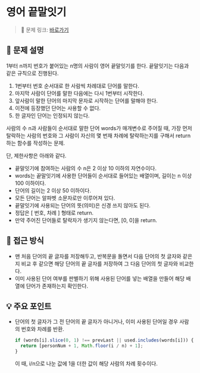 # 영어 끝말잇기

> 🔗 문제 링크: [바로가기](https://school.programmers.co.kr/learn/courses/30/lessons/12981) 

## 🌱 문제 설명
1부터 n까지 번호가 붙어있는 n명의 사람이 영어 끝말잇기를 한다. 끝말잇기는 다음과 같은 규칙으로 진행된다.

1. 1번부터 번호 순서대로 한 사람씩 차례대로 단어를 말한다.
2. 마지막 사람이 단어를 말한 다음에는 다시 1번부터 시작한다.
3. 앞사람이 말한 단어의 마지막 문자로 시작하는 단어를 말해야 한다.
4. 이전에 등장했던 단어는 사용할 수 없다.
5. 한 글자인 단어는 인정되지 않는다.

사람의 수 n과 사람들이 순서대로 말한 단어 words가 매개변수로 주어질 때, 가장 먼저 탈락하는 사람의 번호와 그 사람이 자신의 몇 번재 차례에 탈락하는지를 구해서 return 하는 함수를 작성하는 문제.

단, 제한사항은 아래와 같다.

- 끝말잇기에 참여하는 사람의 수 n은 2 이상 10 이하의 자연수이다.
- words는 끝말잇기에 사용한 단어들이 순서대로 들어있는 배열이며, 길이는 n 이상 100 이하이다.
- 단어의 길이는 2 이상 50 이하이다.
- 모든 단어는 알파벳 소문자로만 이루어져 있다.
- 끝말잇기에 사용되는 단어의 뜻(의미)은 신경 쓰지 않아도 된다.
- 정답은 [ 번호, 차례 ] 형태로 return.
- 만약 주어진 단어들로 탈락자가 생기지 않는다면, [0, 0]을 return.

## 🤔 접근 방식
- 맨 처음 단어의 끝 글자를 저장해두고, 반복문을 돌면서 다음 단어의 첫 글자와 같은지 비교 후 같으면 해당 단어의 끝 글자를 저장하여 그 다음 단어의 첫 글자와 비교한다.
- 이미 사용된 단어 여부를 판별하기 위해 사용된 단어를 넣는 배열을 만들어 해당 배열에 단어가 존재하는지 확인한다.

## 💡 주요 포인트
- 단어의 첫 글자가 그 전 단어의 끝 글자가 아니거나, 이미 사용된 단어일 경우 사람의 번호와 차례를 반환.
  ```js
  if (words[i].slice(0, 1) !== prevLast || used.includes(words[i])) {
    return [personNum + 1, Math.floor(i / n) + 1];
  } 
  ```
  이 때, i/n으로 나눈 값에 1을 더한 값이 해당 사람의 차례 횟수이다.

